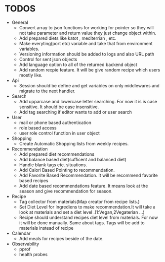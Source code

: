# TODOS
* General
	- Convert array to json functions for working for pointer so they will not take parameter and return value they just change object within.
	- Add prepared diets like katot , mediterrian , etc.
	- Make everyting(port etc) variable and take that from environment variables.
	- Versioning information should be added to logs and also URL path
	- Control for sent json objects
	- Add language option to all of the returned backend object
	- Add random recpie feature. It will be give random recipe which users mostly like.
* Api
	- Session should be define and get variables on only middlewares and migrate to the next handler.
* Search
	- Add upparcase and lowercase letter searching. For now it is is case sensitive. It should be case insensitive.
	- Add tag searching if editor wants to add or user search
* User
	- mail or phone based authentication
	- role based access
	- user role control function in user object
* Shopping
	- Create Automatic Shopping lists from weekly recipes.
* Recommendation
	- Add prepared diet recommendations
	- Add balance based diet(sufficent and balanced diet)
	- Handle blank tags etc. situations. 
	- Add Calori Based Pointing to recommendation.
	- Add Favorite Based Recommendation. It will be recommend favorite based recipes
	- Add  date based recommendations feature. It means look at the season and give recommendation for season.
* Recipe
	- Tag collector from materials(Map creator from recipe lists.)
	- Set Diet Level for Ingrediens to make recommendation.It will take a look at materials and set a diet level .(1:Vegan,2Vegaterian ...)
	- Recipe should understand recipes diet level from materials. For now it will be done manually. Same about tags. Tags will be add to materials instead of recipe
* Calendar
	- Add meals for recipes beside of the date.
* Observability
	- pprof
	- health probes
